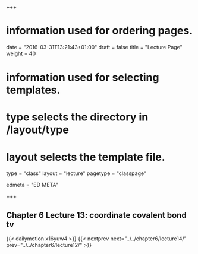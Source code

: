 +++
# information used for ordering pages.
date = "2016-03-31T13:21:43+01:00"
draft = false
title = "Lecture Page"
weight = 40

# information used for selecting templates.
# type selects the directory in /layout/type
# layout selects the template file.

type   = "class"
layout = "lecture"
pagetype = "classpage"





edmeta = "ED META"

+++
## Chapter 6 Lecture 13: coordinate covalent bond tv
{{< dailymotion x16yuw4 >}}
{{< nextprev next="../../chapter6/lecture14/"     prev="../../chapter6/lecture12/"  >}}

